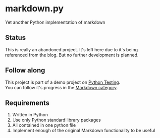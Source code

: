 markdown.py
===========

Yet another Python implementation of markdown

## Status
This is really an abandoned project. 
It's left here due to it's being referenced from the blog. 
But no further development is planned.

## Follow along
This project is part of a demo project on [Python Testing](http://pythontest.com).   
You can follow it's progress in the [Markdown category](http://pythontest.com/tags/markdown/).

## Requirements

1. Written in Python
2. Use only Python standard library packages 
3. All contained in one python file
4. Implement enough of the original Markdown functionality to be useful